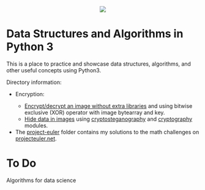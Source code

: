 <p align="center"><img src="https://external-content.duckduckgo.com/iu/?u=https%3A%2F%2Fqph.fs.quoracdn.net%2Fmain-qimg-c4bd5888bea21df127351a418a55bf51&f=1&nofb=1"></p>

Data Structures and Algorithms in Python 3
=================================================
This is a place to practice and showcase data structures, algorithms, and other useful concepts using Python3.

Directory information:
<ul><li>Encryption:</li>
<ul><li><a href="https://github.com/mellowpuppy/algorithms/blob/main/encryption/encrypt-decrypt-images.py">Encrypt/decrypt an image without extra libraries</a> and using bitwise exclusive (XOR) operator with image bytearray and key.</li>
<li><a href="https://github.com/mellowpuppy/algorithms/blob/main/encryption/simple-image-steganography.py">Hide data in images</a> using <a href="https://github.com/computationalcore/cryptosteganography">cryptosteganography</a> and <a href="https://github.com/pyca/cryptography">cryptography</a> modules.</ul>
<li>The <a href="https://github.com/mellowpuppy/algorithms/tree/main/project-euler">project-euler</a> folder contains my solutions to the math challenges on <a href="https://projecteuler.net/">projecteuler.net</a>.</li>
</ul>

To Do
=====
Algorithms for data science
